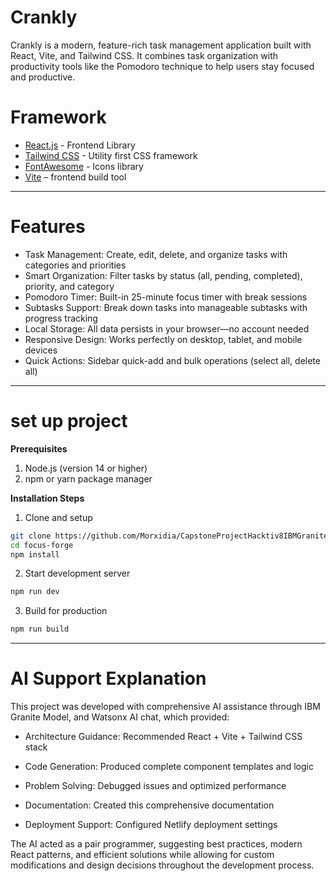 # Crankly
Crankly is a modern, feature-rich task management application built with React, Vite, and Tailwind CSS. It combines task organization with productivity tools like the Pomodoro technique to help users stay focused and productive.

# Framework
- [React.js](https://react.dev/) - Frontend Library
- [Tailwind CSS](https://tailwindcss.com/) - Utility first CSS framework  
- [FontAwesome](https://fontawesome.com/) - Icons library
- [Vite](https://vite.dev/) – frontend build tool

---

# Features
- Task Management: Create, edit, delete, and organize tasks with categories and priorities
- Smart Organization: Filter tasks by status (all, pending, completed), priority, and category
- Pomodoro Timer: Built-in 25-minute focus timer with break sessions
- Subtasks Support: Break down tasks into manageable subtasks with progress tracking
- Local Storage: All data persists in your browser—no account needed
- Responsive Design: Works perfectly on desktop, tablet, and mobile devices
- Quick Actions: Sidebar quick-add and bulk operations (select all, delete all)

---

# set up project

**Prerequisites**
1. Node.js (version 14 or higher)
2. npm or yarn package manager

**Installation Steps**
1. Clone and setup
  ```bash
  git clone https://github.com/Morxidia/CapstoneProjectHacktiv8IBMGranite.git
  cd focus-forge
  npm install
  ```
2. Start development server
  ```bash
  npm run dev
  ```
3. Build for production
  ```bash
  npm run build
  ```

---

# AI Support Explanation
This project was developed with comprehensive AI assistance through IBM Granite Model, and Watsonx AI chat, which provided:

- Architecture Guidance: Recommended React + Vite + Tailwind CSS stack

- Code Generation: Produced complete component templates and logic

- Problem Solving: Debugged issues and optimized performance

- Documentation: Created this comprehensive documentation

- Deployment Support: Configured Netlify deployment settings

The AI acted as a pair programmer, suggesting best practices, modern React patterns, and efficient solutions while allowing for custom modifications and design decisions throughout the development process.
